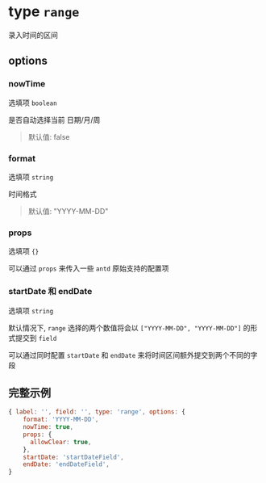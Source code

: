 # type `range`

录入时间的区间

## options

### nowTime

选填项 `boolean`

是否自动选择当前 日期/月/周

> 默认值: false

### format

选填项 `string`

时间格式

> 默认值: "YYYY-MM-DD"

### props

选填项 `{}`

可以通过 `props` 来传入一些 `antd` 原始支持的配置项

### startDate 和 endDate

选填项 `string`

默认情况下, `range` 选择的两个数值将会以 `["YYYY-MM-DD", "YYYY-MM-DD"]` 的形式提交到 `field`

可以通过同时配置 `startDate` 和 `endDate` 来将时间区间额外提交到两个不同的字段

## 完整示例

```javascript
{ label: '', field: '', type: 'range', options: {
    format: 'YYYY-MM-DD',
    nowTime: true,
    props: {
      allowClear: true,
    },
    startDate: 'startDateField',
    endDate: 'endDateField',
}
```
